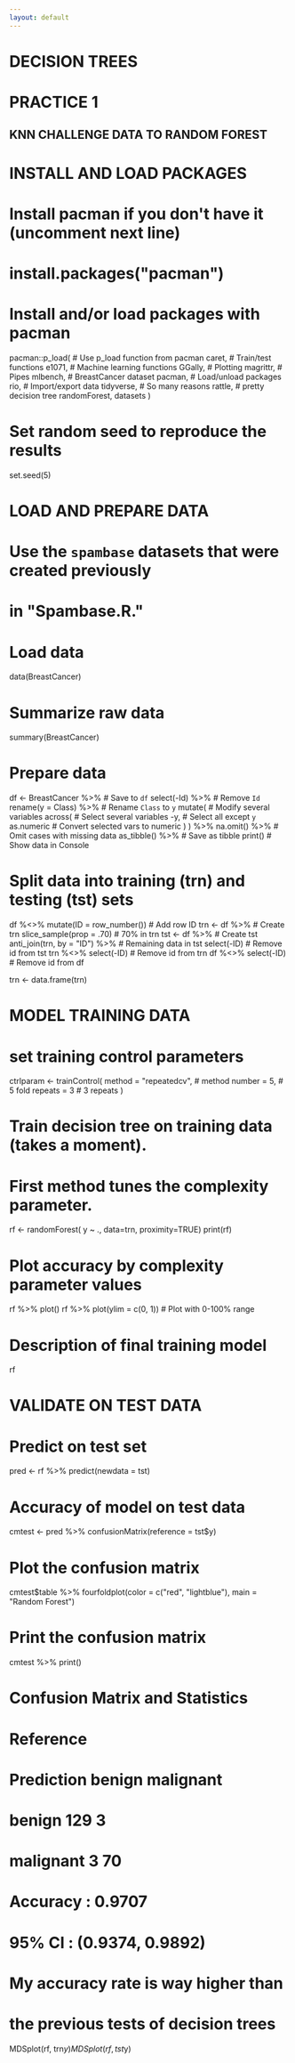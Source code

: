 ```yaml
---
layout: default
---
```


# DECISION TREES #################
# PRACTICE 1 ##################

## KNN CHALLENGE DATA TO RANDOM FOREST #############


# INSTALL AND LOAD PACKAGES ################################

# Install pacman if you don't have it (uncomment next line)
# install.packages("pacman")

# Install and/or load packages with pacman
pacman::p_load(  # Use p_load function from pacman
  caret,         # Train/test functions
  e1071,         # Machine learning functions
  GGally,        # Plotting
  magrittr,      # Pipes
  mlbench,       # BreastCancer dataset
  pacman,        # Load/unload packages
  rio,           # Import/export data
  tidyverse,      # So many reasons
  rattle,           # pretty decision tree 
  randomForest,
  datasets
)
# Set random seed to reproduce the results
set.seed(5)

# LOAD AND PREPARE DATA ####################################

# Use the `spambase` datasets that were created previously 
# in "Spambase.R."
# Load data
data(BreastCancer)

# Summarize raw data
summary(BreastCancer)

# Prepare data
df <- BreastCancer %>%   # Save to `df`
  select(-Id) %>%        # Remove `Id` 
  rename(y = Class) %>%  # Rename `Class` to `y`
  mutate(                # Modify several variables
    across(              # Select several variables
      -y,                # Select all except `y`
      as.numeric         # Convert selected vars to numeric
    )
  ) %>%
  na.omit() %>%          # Omit cases with missing data
  as_tibble() %>%        # Save as tibble
  print()                # Show data in Console

# Split data into training (trn) and testing (tst) sets
df %<>% mutate(ID = row_number())  # Add row ID
trn <- df %>%                      # Create trn
  slice_sample(prop = .70)         # 70% in trn
tst <- df %>%                      # Create tst
  anti_join(trn, by = "ID") %>%    # Remaining data in tst
  select(-ID)                      # Remove id from tst
trn %<>% select(-ID)               # Remove id from trn
df %<>% select(-ID)                # Remove id from df

trn <- data.frame(trn)
# MODEL TRAINING DATA ######################################

# set training control parameters
ctrlparam <- trainControl(
  method  = "repeatedcv",   # method
  number  = 5,              # 5 fold
  repeats = 3               # 3 repeats
)

# Train decision tree on training data (takes a moment).
# First method tunes the complexity parameter.
rf <- randomForest( y ~ ., data=trn, 
                    proximity=TRUE) 
print(rf)


# Plot accuracy by complexity parameter values
rf %>% plot()
rf %>% plot(ylim = c(0, 1))  # Plot with 0-100% range



# Description of final training model
rf



# VALIDATE ON TEST DATA ####################################

# Predict on test set
pred <- rf %>%
  predict(newdata = tst)

# Accuracy of model on test data
cmtest <- pred %>%
  confusionMatrix(reference = tst$y)

# Plot the confusion matrix
cmtest$table %>% 
  fourfoldplot(color = c("red", "lightblue"), main = "Random Forest")

# Print the confusion matrix
cmtest %>% print()


# Confusion Matrix and Statistics
# 
# Reference
# Prediction  benign malignant
# benign       129         3
# malignant      3        70
# 
# Accuracy : 0.9707          
# 95% CI : (0.9374, 0.9892)

# My accuracy rate is way higher than 
# the previous tests of decision trees


MDSplot(rf, trn$y) 
MDSplot(rf, tst$y) 
